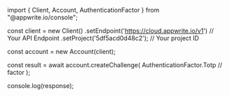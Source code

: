 import { Client, Account, AuthenticationFactor } from "@appwrite.io/console";

const client = new Client()
    .setEndpoint('https://cloud.appwrite.io/v1') // Your API Endpoint
    .setProject('5df5acd0d48c2'); // Your project ID

const account = new Account(client);

const result = await account.createChallenge(
    AuthenticationFactor.Totp // factor
);

console.log(response);
